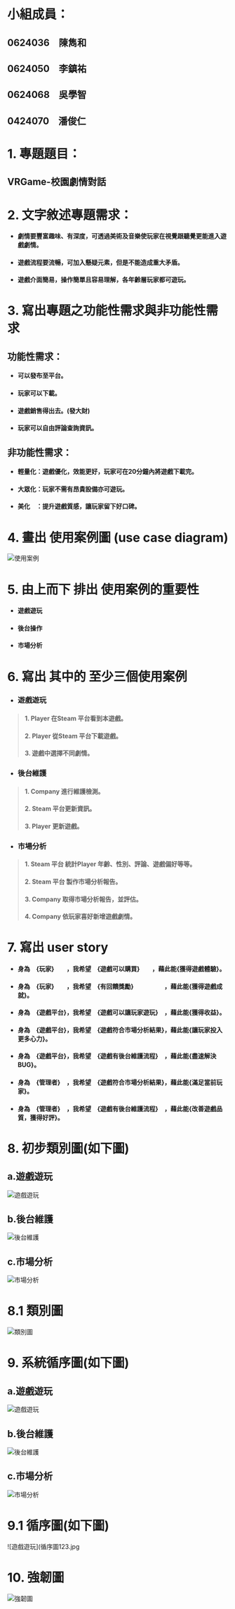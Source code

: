 # 小組成員：
## 0624036　陳雋和
## 0624050　李鎮祐
## 0624068　吳學智
## 0424070　潘俊仁


# 1. 專題題目：
## VRGame-校園劇情對話

# 2. 文字敘述專題需求：
* #### 劇情要豐富趣味、有深度，可透過美術及音樂使玩家在視覺跟聽覺更能進入遊戲劇情。
* #### 遊戲流程要流暢，可加入懸疑元素，但是不能造成重大矛盾。
* #### 遊戲介面簡易，操作簡單且容易理解，各年齡層玩家都可遊玩。

# 3. 寫出專題之功能性需求與非功能性需求
 ## 功能性需求：
 * #### 可以發布至平台。
 * #### 玩家可以下載。
 * #### 遊戲銷售得出去。(發大財)
 * #### 玩家可以自由評論查詢資訊。
 
 ## 非功能性需求：
 * #### 輕量化：遊戲優化，效能更好，玩家可在20分鐘內將遊戲下載完。
 * #### 大眾化：玩家不需有昂貴設備亦可遊玩。
 * #### 美化　：提升遊戲質感，讓玩家留下好口碑。

# 4. 畫出 使用案例圖 (use case diagram)
![使用案例](All使用案例圖.png)

# 5. 由上而下 排出 使用案例的重要性
 * #### 遊戲遊玩
 * #### 後台操作
 * #### 市場分析
# 6. 寫出 其中的 至少三個使用案例
* ###    遊戲遊玩
> #### 1. Player 在Steam 平台看到本遊戲。
> #### 2. Player 從Steam 平台下載遊戲。
> #### 3. 遊戲中選擇不同劇情。
* ###    後台維護
> #### 1. Company 進行維護檢測。
> #### 2. Steam 平台更新資訊。
> #### 3. Player 更新遊戲。
* ###    市場分析
> #### 1. Steam 平台 統計Player 年齡、性別、評論、遊戲偏好等等。
> #### 2. Steam 平台 製作市場分析報告。
> #### 3. Company 取得市場分析報告，並評估。
> #### 4. Company 依玩家喜好新增遊戲劇情。
# 7. 寫出 user story 
 * #### 身為　{玩家}　　，我希望　{遊戲可以購買}　　，藉此能{獲得遊戲體驗}。
 * #### 身為　{玩家}　　，我希望　{有回饋獎勵}　　　　　，藉此能{獲得遊戲成就}。
 * #### 身為　{遊戲平台}，我希望　{遊戲可以讓玩家遊玩}　，藉此能{獲得收益}。
 * #### 身為　{遊戲平台}，我希望　{遊戲符合市場分析結果}，藉此能{讓玩家投入更多心力}。
 * #### 身為　{遊戲平台}，我希望　{遊戲有後台維護流程}　，藉此能{盡速解決BUG}。
 * #### 身為　{管理者}　，我希望　{遊戲符合市場分析結果}，藉此能{滿足當前玩家}。
 * #### 身為　{管理者}　，我希望　{遊戲有後台維護流程}　，藉此能{改善遊戲品質，獲得好評}。
# 8. 初步類別圖(如下圖) 
## a.遊戲遊玩
![遊戲遊玩](遊戲下載初步類別圖2.png)
## b.後台維護
![後台維護](後台維護類別圖.jpg)
## c.市場分析
![市場分析](市場分析初步類別圖.jpg)
# 8.1 類別圖
![類別圖](類別圖123.jpg)
# 9. 系統循序圖(如下圖)
## a.遊戲遊玩
![遊戲遊玩](遊戲遊玩系統循序圖.jpg)
## b.後台維護
![後台維護](後台維護系統循序圖.jpg)
## c.市場分析
![市場分析](市場分析系統循序圖.jpg)
# 9.1 循序圖(如下圖)
![遊戲遊玩](循序圖123.jpg
# 10. 強韌圖
![強韌圖](強韌圖.png)
